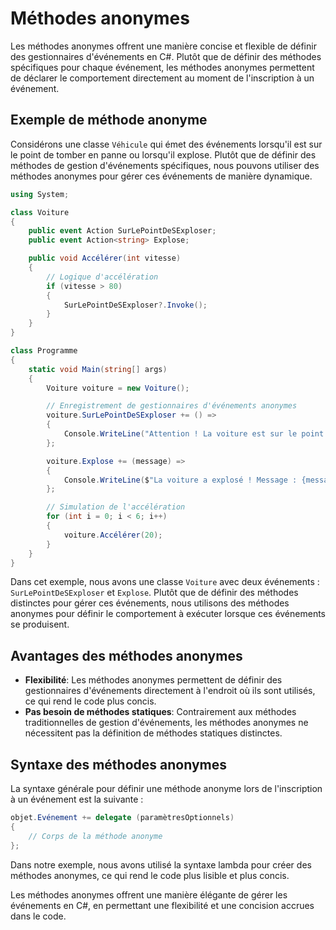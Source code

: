# Méthodes anonymes

Les méthodes anonymes offrent une manière concise et flexible de définir des gestionnaires d'événements en C#. Plutôt que de définir des méthodes spécifiques pour chaque événement, les méthodes anonymes permettent de déclarer le comportement directement au moment de l'inscription à un événement.

## Exemple de méthode anonyme

Considérons une classe `Véhicule` qui émet des événements lorsqu'il est sur le point de tomber en panne ou lorsqu'il explose. Plutôt que de définir des méthodes de gestion d'événements spécifiques, nous pouvons utiliser des méthodes anonymes pour gérer ces événements de manière dynamique.

```csharp
using System;

class Voiture
{
    public event Action SurLePointDeSExploser;
    public event Action<string> Explose;

    public void Accélérer(int vitesse)
    {
        // Logique d'accélération
        if (vitesse > 80)
        {
            SurLePointDeSExploser?.Invoke();
        }
    }
}

class Programme
{
    static void Main(string[] args)
    {
        Voiture voiture = new Voiture();

        // Enregistrement de gestionnaires d'événements anonymes
        voiture.SurLePointDeSExploser += () =>
        {
            Console.WriteLine("Attention ! La voiture est sur le point d'exploser !");
        };

        voiture.Explose += (message) =>
        {
            Console.WriteLine($"La voiture a explosé ! Message : {message}");
        };

        // Simulation de l'accélération
        for (int i = 0; i < 6; i++)
        {
            voiture.Accélérer(20);
        }
    }
}
```

Dans cet exemple, nous avons une classe `Voiture` avec deux événements : `SurLePointDeSExploser` et `Explose`. Plutôt que de définir des méthodes distinctes pour gérer ces événements, nous utilisons des méthodes anonymes pour définir le comportement à exécuter lorsque ces événements se produisent.

## Avantages des méthodes anonymes

- **Flexibilité**: Les méthodes anonymes permettent de définir des gestionnaires d'événements directement à l'endroit où ils sont utilisés, ce qui rend le code plus concis.
- **Pas besoin de méthodes statiques**: Contrairement aux méthodes traditionnelles de gestion d'événements, les méthodes anonymes ne nécessitent pas la définition de méthodes statiques distinctes.

## Syntaxe des méthodes anonymes

La syntaxe générale pour définir une méthode anonyme lors de l'inscription à un événement est la suivante :

```csharp
objet.Evénement += delegate (paramètresOptionnels)
{
    // Corps de la méthode anonyme
};
```

Dans notre exemple, nous avons utilisé la syntaxe lambda pour créer des méthodes anonymes, ce qui rend le code plus lisible et plus concis.

Les méthodes anonymes offrent une manière élégante de gérer les événements en C#, en permettant une flexibilité et une concision accrues dans le code.